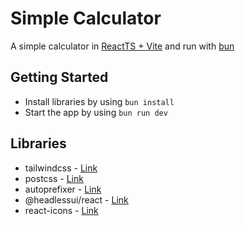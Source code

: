 # Simple Calculator
 A simple calculator in [ReactTS + Vite](https://vitejs.dev/) and run with [bun](https://bun.sh/)

## Getting Started
- Install libraries by using ```bun install```
- Start the app by using ```bun run dev```

## Libraries
- tailwindcss - [Link](https://tailwindcss.com/)
- postcss - [Link](https://postcss.org/)
- autoprefixer - [Link](https://www.npmjs.com/package/autoprefixer)
- @headlessui/react - [Link](https://headlessui.com/)
- react-icons - [Link](https://react-icons.github.io/react-icons/)
